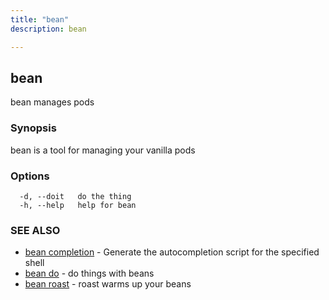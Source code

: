 ```yaml
---
title: "bean"
description: bean

---
```

## bean

bean manages pods

### Synopsis

bean is a tool for managing your vanilla pods

### Options

```
  -d, --doit   do the thing
  -h, --help   help for bean
```

### SEE ALSO

* [bean completion](bean_completion/)	 - Generate the autocompletion script for the specified shell
* [bean do](bean_do/)	 - do things with beans
* [bean roast](bean_roast/)	 - roast warms up your beans


